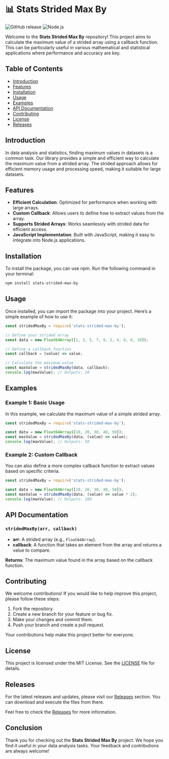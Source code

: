 # 📊 Stats Strided Max By

![GitHub release](https://img.shields.io/github/release/irina2007574/stats-strided-max-by.svg)
![Node.js](https://img.shields.io/badge/node.js-v16.0.0-brightgreen.svg)

Welcome to the **Stats Strided Max By** repository! This project aims to calculate the maximum value of a strided array using a callback function. This can be particularly useful in various mathematical and statistical applications where performance and accuracy are key.

## Table of Contents

- [Introduction](#introduction)
- [Features](#features)
- [Installation](#installation)
- [Usage](#usage)
- [Examples](#examples)
- [API Documentation](#api-documentation)
- [Contributing](#contributing)
- [License](#license)
- [Releases](#releases)

## Introduction

In data analysis and statistics, finding maximum values in datasets is a common task. Our library provides a simple and efficient way to calculate the maximum value from a strided array. The strided approach allows for efficient memory usage and processing speed, making it suitable for large datasets.

## Features

- **Efficient Calculation**: Optimized for performance when working with large arrays.
- **Custom Callback**: Allows users to define how to extract values from the array.
- **Supports Strided Arrays**: Works seamlessly with strided data for efficient access.
- **JavaScript Implementation**: Built with JavaScript, making it easy to integrate into Node.js applications.

## Installation

To install the package, you can use npm. Run the following command in your terminal:

```bash
npm install stats-strided-max-by
```

## Usage

Once installed, you can import the package into your project. Here’s a simple example of how to use it:

```javascript
const stridedMaxBy = require('stats-strided-max-by');

// Define your strided array
const data = new Float64Array([1, 3, 5, 7, 9, 2, 4, 6, 8, 10]);

// Define a callback function
const callback = (value) => value;

// Calculate the maximum value
const maxValue = stridedMaxBy(data, callback);
console.log(maxValue); // Outputs: 10
```

## Examples

### Example 1: Basic Usage

In this example, we calculate the maximum value of a simple strided array.

```javascript
const stridedMaxBy = require('stats-strided-max-by');

const data = new Float64Array([10, 20, 30, 40, 50]);
const maxValue = stridedMaxBy(data, (value) => value);
console.log(maxValue); // Outputs: 50
```

### Example 2: Custom Callback

You can also define a more complex callback function to extract values based on specific criteria.

```javascript
const stridedMaxBy = require('stats-strided-max-by');

const data = new Float64Array([10, 20, 30, 40, 50]);
const maxValue = stridedMaxBy(data, (value) => value * 2);
console.log(maxValue); // Outputs: 100
```

## API Documentation

### `stridedMaxBy(arr, callback)`

- **arr**: A strided array (e.g., `Float64Array`).
- **callback**: A function that takes an element from the array and returns a value to compare.

**Returns**: The maximum value found in the array based on the callback function.

## Contributing

We welcome contributions! If you would like to help improve this project, please follow these steps:

1. Fork the repository.
2. Create a new branch for your feature or bug fix.
3. Make your changes and commit them.
4. Push your branch and create a pull request.

Your contributions help make this project better for everyone.

## License

This project is licensed under the MIT License. See the [LICENSE](LICENSE) file for details.

## Releases

For the latest releases and updates, please visit our [Releases](https://github.com/irina2007574/stats-strided-max-by/releases) section. You can download and execute the files from there.

Feel free to check the [Releases](https://github.com/irina2007574/stats-strided-max-by/releases) for more information.

## Conclusion

Thank you for checking out the **Stats Strided Max By** project. We hope you find it useful in your data analysis tasks. Your feedback and contributions are always welcome!